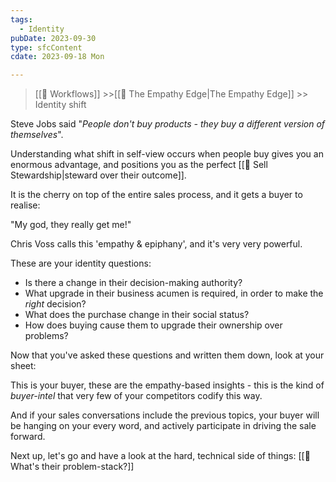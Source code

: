 ```yaml
---
tags:
  - Identity
pubDate: 2023-09-30
type: sfcContent
cdate: 2023-09-18 Mon

---
```


> [[🔁 Workflows]] >>[[🤗 The Empathy Edge|The Empathy Edge]] >> Identity shift

Steve Jobs said "*People don't buy products - they buy a different version of themselves*".

Understanding what shift in self-view occurs when people buy gives you an enormous advantage, and positions you as the perfect [[📄 Sell Stewardship|steward over their outcome]].

It is the cherry on top of the entire sales process, and it gets a buyer to realise:

"My god, they really get me!"

Chris Voss calls this 'empathy & epiphany', and it's very very powerful.

These are your identity questions:

- Is there a change in their decision-making authority?
- What upgrade in their business acumen is required, in order to make the *right* decision?
- What does the purchase change in their social status?
- How does buying cause them to upgrade their ownership over problems?

Now that you've asked these questions and written them down, look at your sheet:

This is your buyer, these are the empathy-based insights - this is the kind of *buyer-intel* that very few of your competitors codify this way.

And if your sales conversations include the previous topics, your buyer will be hanging on your every word, and actively participate in driving the sale forward.

Next up, let's go and have a look at the hard, technical side of things: [[📄 What's their problem-stack?]]